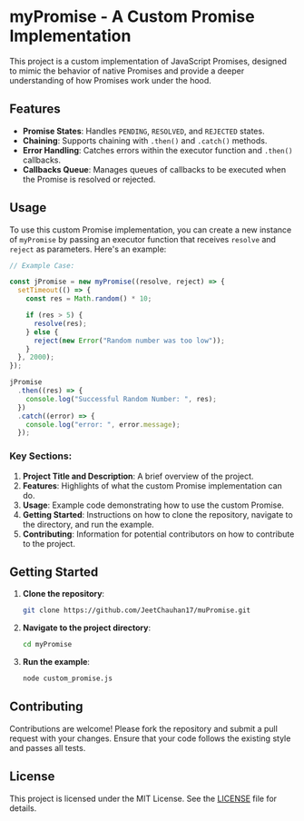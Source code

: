 # myPromise - A Custom Promise Implementation

This project is a custom implementation of JavaScript Promises, designed to mimic the behavior of native Promises and provide a deeper understanding of how Promises work under the hood.

## Features

- **Promise States**: Handles `PENDING`, `RESOLVED`, and `REJECTED` states.
- **Chaining**: Supports chaining with `.then()` and `.catch()` methods.
- **Error Handling**: Catches errors within the executor function and `.then()` callbacks.
- **Callbacks Queue**: Manages queues of callbacks to be executed when the Promise is resolved or rejected.

## Usage

To use this custom Promise implementation, you can create a new instance of `myPromise` by passing an executor function that receives `resolve` and `reject` as parameters. Here's an example:

```javascript
// Example Case:

const jPromise = new myPromise((resolve, reject) => {
  setTimeout(() => {
    const res = Math.random() * 10;

    if (res > 5) {
      resolve(res);
    } else {
      reject(new Error("Random number was too low"));
    }
  }, 2000);
});

jPromise
  .then((res) => {
    console.log("Successful Random Number: ", res);
  })
  .catch((error) => {
    console.log("error: ", error.message);
  });

```

### Key Sections:
1. **Project Title and Description**: A brief overview of the project.
2. **Features**: Highlights of what the custom Promise implementation can do.
3. **Usage**: Example code demonstrating how to use the custom Promise.
4. **Getting Started**: Instructions on how to clone the repository, navigate to the directory, and run the example.
5. **Contributing**: Information for potential contributors on how to contribute to the project.


## Getting Started

1. **Clone the repository**:
    ```bash
    git clone https://github.com/JeetChauhan17/muPromise.git
    ```

2. **Navigate to the project directory**:
    ```bash
    cd myPromise
    ```

3. **Run the example**:
    ```bash
    node custom_promise.js
    ```

## Contributing

Contributions are welcome! Please fork the repository and submit a pull request with your changes. Ensure that your code follows the existing style and passes all tests.


## License

This project is licensed under the MIT License. See the [LICENSE](LICENSE) file for details.

